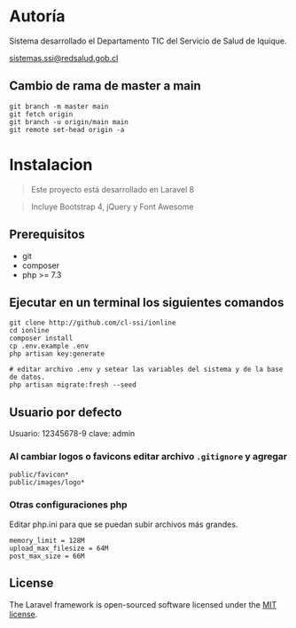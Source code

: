 # Autoría
Sistema desarrollado el Departamento TIC del Servicio de Salud de Iquique.

sistemas.ssi@redsalud.gob.cl

## Cambio de rama de master a main
```
git branch -m master main
git fetch origin
git branch -u origin/main main
git remote set-head origin -a
```

# Instalacion
> Este proyecto está desarrollado en Laravel 8

> Incluye Bootstrap 4, jQuery y Font Awesome

## Prerequisitos
- git
- composer
- php >= 7.3

## Ejecutar en un terminal los siguientes comandos
```
git clone http://github.com/cl-ssi/ionline
cd ionline
composer install
cp .env.example .env
php artisan key:generate

# editar archivo .env y setear las variables del sistema y de la base de datos.
php artisan migrate:fresh --seed
```

## Usuario por defecto
Usuario: 12345678-9 clave: admin

### Al cambiar logos o favicons editar archivo `.gitignore` y agregar
```
public/favicon*
public/images/logo*
```

### Otras configuraciones php
Editar php.ini para que se puedan subir archivos más grandes.
```
memory_limit = 128M
upload_max_filesize = 64M
post_max_size = 66M
```


## License

The Laravel framework is open-sourced software licensed under the [MIT license](https://opensource.org/licenses/MIT).
